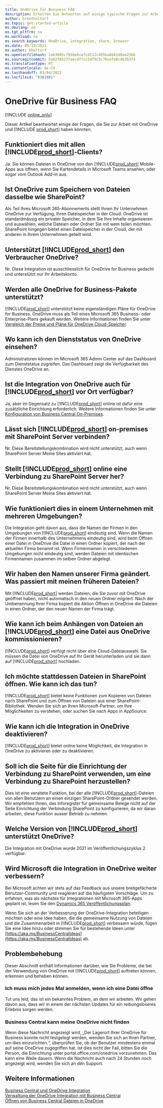 ```yaml
---
title: OneDrive für Business FAQ
description: Erhalten Sie Antworten auf einige typische Fragen zur Arbeit mit OneDrive for Business und Business Central.
author: brentholtorf
ms.topic: get-started-article
ms.devlang: na
ms.tgt_pltfrm: na
ms.workload: na
ms.search.keywords: OneDrive, integration, share, browser
ms.date: 05/19/2021
ms.author: bholtorf
ms.openlocfilehash: 2ab3005c7958e6ce7cd112c495ba6bb1d0ae2366
ms.sourcegitcommit: 5a02f8527faecdffcc54f9c5c70cefe8c4b3b3f4
ms.translationtype: HT
ms.contentlocale: de-CH
ms.lasthandoff: 03/04/2022
ms.locfileid: "8381981"
---
```

# <a name="onedrive-for-business-faq"></a>OneDrive für Business FAQ

[!INCLUDE [online_only](includes/online_only.md)]

Dieser Artikel beantwortet einige der Fragen, die Sie zur Arbeit mit OneDrive und [!INCLUDE [prod_short](includes/prod_short.md)] haben könnten.

## <a name="does-this-work-with-all-prod_short-clients"></a>Funktioniert dies mit allen [!INCLUDE[prod_short](includes/prod_short.md)]-Clients?

Ja. Sie können Dateien in OneDrive von den [!INCLUDE[prod_short](includes/prod_short.md)] Mobile-Apps aus öffnen, wenn Sie Kartendetails in Microsoft Teams ansehen, oder sogar vom Outlook Add-in aus.  

## <a name="is-onedrive-the-same-as-sharepoint-for-storing-files"></a>Ist OneDrive zum Speichern von Dateien dasselbe wie SharePoint?

Als Teil Ihres Microsoft 365-Abonnements stellt Ihnen Ihr Unternehmen OneDrive zur Verfügung, Ihren Dateispeicher in der Cloud. OneDrive ist standardmässig ein privater Speicher, in dem Sie Ihre Inhalte organisieren und auswählen, welche Dateien oder Ordner Sie mit wem teilen möchten. SharePoint hingegen bietet einen Dateispeicher in der Cloud, der mit anderen in Ihrem Unternehmen geteilt wird.  

## <a name="does-prod_short-support-consumer-onedrive"></a>Unterstützt [!INCLUDE[prod_short](includes/prod_short.md)] den Verbraucher OneDrive?

Nr. Diese Integration ist ausschliesslich für OneDrive for Business gedacht und unterstützt nur Ihr Arbeitskonto. 

## <a name="are-all-onedrive-for-business-plans-supported"></a>Werden alle OneDrive for Business-Pakete unterstützt?

[!INCLUDE[prod_short](includes/prod_short.md)] unterstützt keine eigenständigen Pläne für OneDrive for Business. OneDrive muss als Teil eines Microsoft 365 Business- oder Enterprise-Plans gekauft werden. Weitere Informationen finden Sie unter [Vergleich der Preise und Pläne für OneDrive Cloud-Speicher](https://www.microsoft.com/microsoft-365/onedrive/compare-onedrive-plans?market=af&activetab=tab:primaryr2).  

## <a name="where-can-i-see-onedrive-service-health"></a>Wo kann ich den Dienststatus von OneDrive einsehen?

Administratoren können im Microsoft 365 Admin Center auf das Dashboard zum Dienststatus zugreifen. Das Dashboard zeigt die Verfügbarkeit des Dienstes OneDrive an. 
 
## <a name="is-onedrive-integration-available-to-prod_short-on-premises"></a>Ist die Integration von OneDrive auch für [!INCLUDE[prod_short](includes/prod_short.md)] vor Ort verfügbar?

Ja, aber im Gegensatz zu [!INCLUDE[prod_short](includes/prod_short.md)] online ist dafür eine zusätzliche Einrichtung erforderlich. Weitere Informationen finden Sie unter [Konfiguration von Business Central On-Premises](admin-onedrive-integration.md#configuring-business-central-on-premises).  

## <a name="does-prod_short-on-premises-connect-with-sharepoint-server"></a>Lässt sich [!INCLUDE[prod_short](includes/prod_short.md)] on-premises mit SharePoint Server verbinden?

Nr. Diese Bereitstellungskombination wird nicht unterstützt, auch wenn SharePoint Server Meine Sites aktiviert hat.  

## <a name="does-prod_short-online-connect-with-sharepoint-server"></a>Stellt [!INCLUDE[prod_short](includes/prod_short.md)] online eine Verbindung zu SharePoint Server her?

Nr. Diese Bereitstellungskombination wird nicht unterstützt, auch wenn SharePoint Server Meine Sites aktiviert hat.  

## <a name="how-does-this-work-in-an-organization-with-multiple-environments"></a>Wie funktioniert dies in einem Unternehmen mit mehreren Umgebungen?

Die Integration geht davon aus, dass die Namen der Firmen in den Umgebungen von [!INCLUDE[prod_short](includes/prod_short.md)] eindeutig sind. Wenn die Namen der Firmen innerhalb des Unternehmens eindeutig sind, wird beim Öffnen einer Datei in OneDrive die Datei in einen Ordner kopiert, der nach der aktuellen Firma benannt ist. Wenn Firmennamen in verschiedenen Umgebungen nicht eindeutig sind, werden Dateien mit identischen Firmennamen zusammen im selben Ordner abgelegt.  

## <a name="weve-changed-company-name-what-happens-to-my-previous-files"></a>Wir haben den Namen unserer Firma geändert. Was passiert mit meinen früheren Dateien?

Mit [!INCLUDE[prod_short](includes/prod_short.md)] werden Dateien, die Sie zuvor mit OneDrive geöffnet haben, nicht automatisch in den neuen Ordner migriert. Nach der Umbenennung Ihrer Firma kopiert die Aktion Öffnen in OneDrive die Dateien in einen Ordner, der den neuen Namen der Firma trägt.   

## <a name="when-attaching-files-to-prod_short-how-do-i-pick-a-file-from-onedrive"></a>Wie kann ich beim Anhängen von Dateien an [!INCLUDE[prod_short](includes/prod_short.md)] eine Datei aus OneDrive kommissionieren? 
[!INCLUDE[prod_short](includes/prod_short.md)] verfügt nicht über eine Cloud-Dateiauswahl. Sie müssen die Datei von OneDrive auf Ihr Gerät herunterladen und sie dann auf [!INCLUDE[prod_short](includes/prod_short.md)] hochladen. 

## <a name="i-want-to-open-files-in-sharepoint-instead-how-do-i-do-this"></a>Ich möchte stattdessen Dateien in SharePoint öffnen. Wie kann ich das tun?

[!INCLUDE[prod_short](includes/prod_short.md)] bietet keine Funktionen zum Kopieren von Dateien nach SharePoint und zum Öffnen von Dateien aus einer SharePoint-Bibliothek. Wenden Sie sich an Ihren Microsoft-Partner, um Ihre Möglichkeiten zu verstehen, oder suchen Sie nach Apps in AppSource.  

## <a name="how-do-i-turn-off-integration-to-onedrive"></a>Wie kann ich die Integration in OneDrive deaktivieren?

[!INCLUDE[prod_short](includes/prod_short.md)] bietet online keine Möglichkeit, die Integration in OneDrive zu aktivieren oder zu deaktivieren.  

## <a name="should-i-use-the-sharepoint-connection-setup-page-to-connect-to-sharepoint"></a>Soll ich die Seite für die Einrichtung der Verbindung zu SharePoint verwenden, um eine Verbindung zu SharePoint herzustellen?

Dies ist eine veraltete Funktion, bei der alle [!INCLUDE[prod_short](includes/prod_short.md)]-Dateien von allen Benutzern an einen einzigen SharePoint-Ordner gesendet werden. Wir empfehlen Ihnen, das Inforegister für gemeinsame Belege nicht auf der Seite Einrichtung der Verbindung SharePoint zu konfigurieren, da wir daran arbeiten, diese Funktion ausser Betrieb zu nehmen.  

## <a name="which-version-of-prod_short-supports-onedrive"></a>Welche Version von [!INCLUDE[prod_short](includes/prod_short.md)] unterstützt OneDrive?

Die Integration mit OneDrive wurde 2021 im Veröffentlichungszyklus 2 verfügbar.  

## <a name="will-microsoft-continue-to-improve-the-integration-to-onedrive"></a>Wird Microsoft die Integration in OneDrive weiter verbessern?

Bei Microsoft achten wir stets auf das Feedback aus unsere breitgefächerte Benutzer-Community und reagieren auf die häufigsten Vorschläge. Um zu erfahren, was als nächstes für Integrationen mit Microsoft 365-Apps geplant ist, lesen Sie den [Dynamics 365 Veröffentlichungsplan](/dynamics365-release-plan/2021wave1).  

Wenn Sie sich an der Verbesserung der OneDrive-Integration beteiligen möchten oder eine Idee haben, die die gemeinsame Nutzung von Dateien und die Zusammenarbeit in [!INCLUDE[prod_short](includes/prod_short.md)] verbessern würde, fügen Sie eine Idee hinzu oder stimmen Sie für bestehende Ideen unter [https://aka.ms/BusinessCentralIdeas](https://aka.ms/BusinessCentralIdeas) ab.

## <a name="troubleshooting"></a>Problembehebung

Dieser Abschnitt enthält Informationen darüber, wie Sie Probleme, die bei der Verwendung von OneDrive mit [!INCLUDE[prod_short](includes/prod_short.md)] auftreten können, erkennen und beheben können.  

### <a name="i-have-to-sign-in-each-time-i-open-a-file"></a>Ich muss mich jedes Mal anmelden, wenn ich eine Datei öffne

Tut uns leid, das ist ein bekanntes Problem, an dem wir arbeiten. Wir gehen davon aus, dass wir in einem der nächsten Updates für ein reibungsloseres Erlebnis sorgen werden.  

### <a name="business-central-cant-find-my-onedrive"></a>Business Central kann meine OneDrive nicht finden

Wenn diese Nachricht angezeigt wird, „Der Lagerort Ihrer OneDrive für Business konnte nicht festgelegt werden, wenden Sie sich an Ihren Partner, um dies einzurichten.“, überprüfen Sie, ob der Benutzer mindestens einmal auf seine OneDrive zugegriffen hat. Ist dies nicht der Fall, bitten Sie die Person, die Einrichtung unter portal.office.com/onedrive vorzunehmen. Das kann eine Weile dauern. Wenn die Nachricht auch nach 24 Stunden noch angezeigt wird, wenden Sie sich an den Support.  
 

## <a name="see-also"></a>Weitere Informationen
[Business Central und OneDrive Integration](across-onedrive-overview.md)  
[Verwaltung der OneDrive Integration mit Business Central](admin-onedrive-integration.md)  
[Öffnen von Business Central Dateien in OneDrive](across-share-onedrive.md)  
